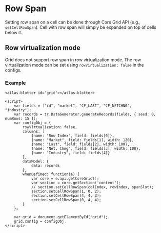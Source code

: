 # Row Span

Setting row span on a cell can be done through Core Grid API (e.g., `setCellRowSpan`). Cell with row span will simply be expanded on top of cells below it.

## Row virtualization mode

Grid does not support row span in row virtualization mode. The row virtualization mode can be set using `rowVirtualization: false` in the configs.

### Example

```live
<atlas-blotter id="grid"></atlas-blotter>

<script>
	var fields = ["id", "market", "CF_LAST", "CF_NETCHNG", "industry"];
	var records = tr.DataGenerator.generateRecords(fields, { seed: 0, numRows: 15 });
	var configObj = {
		rowVirtualization: false,
		columns: [
			{name: "Row Index", field: fields[0]},
			{name: "Market", field: fields[1], width: 120},
			{name: "Last", field: fields[2], width: 100},
			{name: "Net. Chng", field: fields[3], width: 100},
			{name: "Industry", field: fields[4]}
		],
		dataModel: {
			data: records
		},
		whenDefined: function(e) {
			var core = e.api.getCoreGrid();
			var section = core.getSection('content');
			// section.setCellRowSpan(colIndex, rowIndex, spanSlot);
			section.setCellRowSpan(1, 0, 2);
			section.setCellRowSpan(4, 4, 3);
			section.setCellRowSpan(0, 4, 4);
		}
	};

	var grid = document.getElementById("grid");
	grid.config = configObj;
</script>
```

